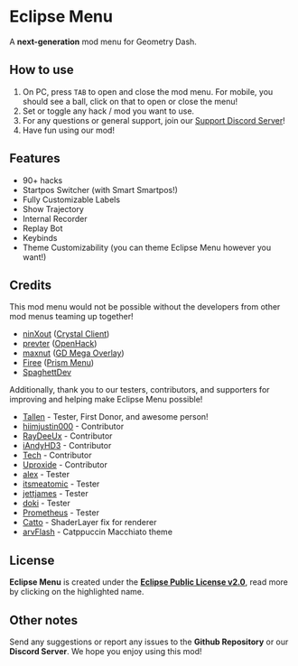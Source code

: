 # Eclipse Menu
A **next-generation** mod menu for Geometry Dash.

## How to use 
1. On PC, press `TAB` to open and close the mod menu. For mobile, you should see a ball, click on that to open or close the menu!
2. Set or toggle any hack / mod you want to use.
3. For any questions or general support, join our [Support Discord Server](https://discord.gg/NnpwFRDMND)!
4. Have fun using our mod!

## Features
- 90+ hacks
- Startpos Switcher (with Smart Smartpos!)
- Fully Customizable Labels
- Show Trajectory
- Internal Recorder
- Replay Bot
- Keybinds
- Theme Customizability (you can theme Eclipse Menu however you want!)

## Credits
This mod menu would not be possible without the developers from other mod menus teaming up together!
- [ninXout](https://github.com/ninXout) ([Crystal Client](https://github.com/ninXout/Crystal-Client))
- [prevter](https://github.com/Prevter) ([OpenHack](https://github.com/Prevter/OpenHack))
- [maxnut](https://github.com/maxnut) ([GD Mega Overlay](https://github.com/maxnut/GDMegaOverlay))
- [Firee](https://github.com/FireMario211) ([Prism Menu](https://github.com/FireMario211/Prism-Menu))
- [SpaghettDev](https://github.com/SpaghettDev)

Additionally, thank you to our testers, contributors, and supporters for improving and helping make Eclipse Menu possible!
- [Tallen](https://tallensuired.carrd.co/) - Tester, First Donor, and awesome person!
- [hiimjustin000](https://github.com/hiimjustin000) - Contributor
- [RayDeeUx](https://github.com/RayDeeUx) - Contributor
- [iAndyHD3](https://github.com/iAndyHD3) - Contributor
- [Tech](https://github.com/TechStudent11) - Contributor
- [Uproxide](https://github.com/Uproxide) - Contributor
- [alex](https://www.youtube.com/channel/UC4SWcPASJplMrIT6YI8QcSw) - Tester
- [itsmeatomic](https://youtube.com/@itsmeatomic) - Tester
- [jettjames](https://x.com/JettJamez) - Tester
- [doki](https://www.youtube.com/@dokitachi) - Tester
- [Prometheus](https://github.com/Prometheus-03) - Tester
- [Catto](https://github.com/CattoDev/GatoBot/) - ShaderLayer fix for renderer
- [arvFlash](https://github.com/arvFlash) - Catppuccin Macchiato theme

## License
**Eclipse Menu** is created under the **[Eclipse Public License v2.0](https://choosealicense.com/licenses/epl-2.0/)**, read more by clicking on the highlighted name.

## Other notes
Send any suggestions or report any issues to the **Github Repository** or our **Discord Server**. We hope you enjoy using this mod!

